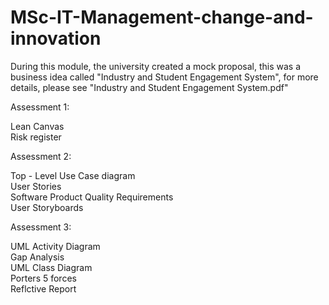 # MSc-IT-Management-change-and-innovation

During this module, the university created a mock proposal, this was a business idea called "Industry and Student Engagement System", for more details, please see "Industry and Student Engagement System.pdf" 


Assessment 1:

Lean Canvas   
Risk register    

Assessment 2: 

Top - Level Use Case diagram     
User Stories   
Software Product Quality Requirements   
User Storyboards   

Assessment 3:

UML Activity Diagram   
Gap Analysis   
UML Class Diagram   
Porters 5 forces   
Reflctive Report   
